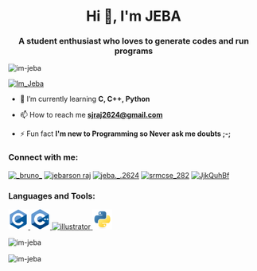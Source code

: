 <h1 align="center">Hi 👋, I'm JEBA</h1>
<h3 align="center">A student enthusiast who loves to generate codes and run programs</h3>

<p align="left"> <img src="https://komarev.com/ghpvc/?username=im-jeba&label=Profile%20views&color=0e75b6&style=flat" alt="im-jeba" /> </p>

<p align="left"> <a href="https://twitter.com/Im_Jeba" target="blank"><img src="https://img.shields.io/twitter/follow/Im_Jeba?logo=twitter&style=for-the-badge" alt="Im_Jeba" /></a> </p>

- 🌱 I’m currently learning **C, C++, Python**

- 📫 How to reach me **sjraj2624@gmail.com**

- ⚡ Fun fact **I'm new to Programming so Never ask me doubts ;-;**

<h3 align="left">Connect with me:</h3>
<p align="left">
<a href="https://twitter.com/_bruno_" target="blank"><img align="center" src="https://raw.githubusercontent.com/rahuldkjain/github-profile-readme-generator/master/src/images/icons/Social/twitter.svg" alt="_bruno_" height="30" width="40" /></a>
<a href="https://linkedin.com/in/jebarson raj" target="blank"><img align="center" src="https://raw.githubusercontent.com/rahuldkjain/github-profile-readme-generator/master/src/images/icons/Social/linked-in-alt.svg" alt="jebarson raj" height="30" width="40" /></a>
<a href="https://instagram.com/jeba._.2624" target="blank"><img align="center" src="https://raw.githubusercontent.com/rahuldkjain/github-profile-readme-generator/master/src/images/icons/Social/instagram.svg" alt="jeba._.2624" height="30" width="40" /></a>
<a href="https://www.codechef.com/users/srmcse_282" target="blank"><img align="center" src="https://cdn.jsdelivr.net/npm/simple-icons@3.1.0/icons/codechef.svg" alt="srmcse_282" height="30" width="40" /></a>
<a href="https://discord.gg/JjkQuhBf" target="blank"><img align="center" src="https://raw.githubusercontent.com/rahuldkjain/github-profile-readme-generator/master/src/images/icons/Social/discord.svg" alt="JjkQuhBf" height="30" width="40" /></a>
</p>

<h3 align="left">Languages and Tools:</h3>
<p align="left"> <a href="https://www.cprogramming.com/" target="_blank" rel="noreferrer"> <img src="https://raw.githubusercontent.com/devicons/devicon/master/icons/c/c-original.svg" alt="c" width="40" height="40"/> </a> <a href="https://www.w3schools.com/cpp/" target="_blank" rel="noreferrer"> <img src="https://raw.githubusercontent.com/devicons/devicon/master/icons/cplusplus/cplusplus-original.svg" alt="cplusplus" width="40" height="40"/> </a> <a href="https://www.adobe.com/in/products/illustrator.html" target="_blank" rel="noreferrer"> <img src="https://www.vectorlogo.zone/logos/adobe_illustrator/adobe_illustrator-icon.svg" alt="illustrator" width="40" height="40"/> </a> <a href="https://www.python.org" target="_blank" rel="noreferrer"> <img src="https://raw.githubusercontent.com/devicons/devicon/master/icons/python/python-original.svg" alt="python" width="40" height="40"/> </a> </p>

<p><img align="center" src="https://github-readme-stats.vercel.app/api/top-langs?username=im-jeba&show_icons=true&locale=en&layout=compact" alt="im-jeba" /></p>

<p><img align="center" src="https://github-readme-streak-stats.herokuapp.com/?user=im-jeba&" alt="im-jeba" /></p>
